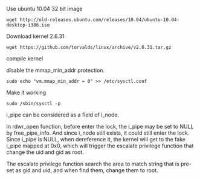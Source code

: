 Use ubuntu 10.04 32 bit image 
  
    wget http://old-releases.ubuntu.com/releases/10.04/ubuntu-10.04-desktop-i386.iso
    
Download kernel 2.6.31
  
    wget https://github.com/torvalds/linux/archive/v2.6.31.tar.gz
    
compile kernel

disable the mmap_min_addr protection.

    sudo echo "vm.mmap_min_addr = 0" >> /etc/sysctl.conf

Make it working

    sudo /sbin/sysctl -p

i_pipe can be considered as a field of i_node. 

In rdwr_open function, before enter the lock, the i_pipe may be set to NULL by free_pipe_info. And since i_node still exists, it could still enter the lock. Since i_pipe is NULL, when dereference it, the kernel will get to the fake i_pipe mapped at 0x0, which will trigger the escalate privilege function that change the uid and gid as root.

The escalate privilege function search the area to match string that is pre-set as gid and uid, and when find them, change them to root.
